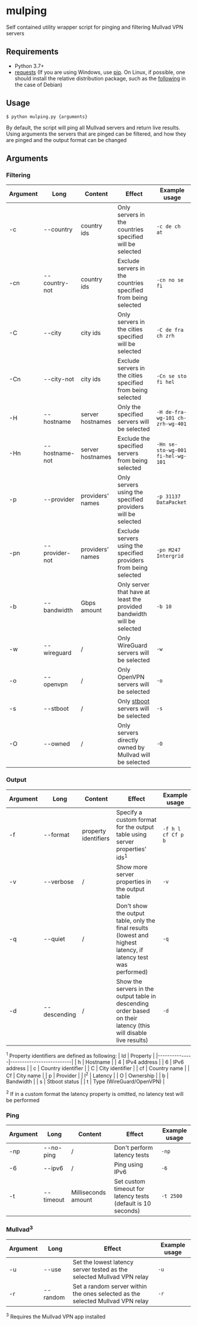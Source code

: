 # mulping

Self contained utility wrapper script for pinging and filtering Mullvad VPN servers

## Requirements
+ Python 3.7+
+ [requests](https://requests.readthedocs.io) (If you are using Windows, use [pip](https://pip.pypa.io/en/stable/). On Linux, if possible, one should install the relative distribution package, such as the [following](https://packages.debian.org/bullseye/python3-requests) in the case of Debian)

## Usage

    $ python mulping.py {arguments}

By default, the script will ping all Mullvad servers and return live results. Using arguments the servers that are pinged can be filtered, and how they are pinged and the output format can be changed

## Arguments

### Filtering
| Argument | Long           | Content          | Effect                                                                                                                                                       | Example usage                     |
|----------|----------------|------------------|--------------------------------------------------------------------------------------------------------------------------------------------------------------|-----------------------------------|
| -c       | --country      | country ids      | Only servers in the countries specified will be selected                                                                                                     | `-c de ch at`                     |
| -cn      | --country-not  | country ids      | Exclude servers in the countries specified from being selected                                                                                               | `-cn no se fi`                    |
| -C       | --city         | city ids         | Only servers in the cities specified will be selected                                                                                                        | `-C de fra ch zrh`                |
| -Cn      | --city-not     | city ids         | Exclude servers in the cities specified from being selected                                                                                                  | `-Cn se sto fi hel`               |
| -H       | --hostname     | server hostnames | Only the specified servers will be selected                                                                                                                  | `-H de-fra-wg-101 ch-zrh-wg-401`  |
| -Hn      | --hostname-not | server hostnames | Exclude the specified servers from being selected                                                                                                            | `-Hn se-sto-wg-001 fi-hel-wg-101` |
| -p       | --provider     | providers' names | Only servers using the specified providers will be selected                                                                                                  | `-p 31137 DataPacket`             |
| -pn      | --provider-not | providers' names | Exclude servers using the specified providers from being selected                                                                                            | `-pn M247 Intergrid`              |
| -b       | --bandwidth    | Gbps amount      | Only server that have at least the provided bandwidth will be selected                                                                                       | `-b 10`                           |
| -w       | --wireguard    | /                | Only WireGuard servers will be selected                                                                                                                      | `-w`                              |
| -o       | --openvpn      | /                | Only OpenVPN servers will be selected                                                                                                                        | `-o`                              |
| -s       | --stboot       | /                | Only [stboot](https://mullvad.net/en/blog/2022/1/12/diskless-infrastructure-beta-system-transparency-stboot/) servers will be selected | `-s`                              |
| -O       | --owned        | /                | Only servers directly owned by Mullvad will be selected                                                                                                      | `-O`                              |

### Output
| Argument | Long         | Content              | Effect                                                                                                           | Example usage      |
|----------|--------------|----------------------|------------------------------------------------------------------------------------------------------------------|--------------------|
| -f       | --format     | property identifiers | Specify a custom format for the output table using server properties' ids<sup>1</sup>                            | `-f h l cf Cf p b` |
| -v       | --verbose    | /                    | Show more server properties in the output table                                                                  | `-v`               |
| -q       | --quiet      | /                    | Don't show the output table, only the final results (lowest and highest latency, if latency test was performed)  | `-q`               |
| -d       | --descending | /                    | Show the servers in the output table in descending order based on their latency (this will disable live results) | `-d`               |

<sup>1</sup> Property identifiers are defined as following:
| Id            | Property                 |
|---------------|--------------------------|
| h             | Hostname                 |
| 4             | IPv4 address             |
| 6             | IPv6 address             |
| c             | Country identifier       |
| C             | City identifier          |
| cf            | Country name             |
| Cf            | City name                |
| p             | Provider                 |
| l<sup>2</sup> | Latency                  |
| O             | Ownership                |
| b             | Bandwidth                |
| s             | Stboot status            |
| t             | Type (WireGuard/OpenVPN) |

<sup>2</sup> If in a custom format the latency property is omitted, no latency test will be performed

### Ping
| Argument | Long      | Content             | Effect                                                       | Example usage |
|----------|-----------|---------------------|--------------------------------------------------------------|---------------|
| -np      | --no-ping | /                   | Don't perform latency tests                                  | `-np`         |
| -6       | --ipv6    | /                   | Ping using IPv6                                              | `-6`          |
| -t       | --timeout | Milliseconds amount | Set custom timeout for latency tests (default is 10 seconds) | `-t 2500`     |

### Mullvad<sup>3</sup>
| Argument | Long     | Effect                                                                         | Example usage |
|----------|----------|--------------------------------------------------------------------------------|---------------|
| -u       | --use    | Set the lowest latency server tested as the selected Mullvad VPN relay         | `-u`          |
| -r       | --random | Set a random server within the ones selected as the selected Mullvad VPN relay | `-r`          |

<sup>3</sup> Requires the Mullvad VPN app installed
